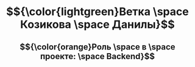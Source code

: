 <div align = "center">
  
# $${\color{lightgreen}Ветка \space Козикова \space Данилы}$$
<!-- ## $${\color{lightblue}Здесь \space будет \space отображена \space проделанная \space мною \space работа}$ -->
## $${\color{orange}Роль \space в \space проекте: \space Backend}$$
